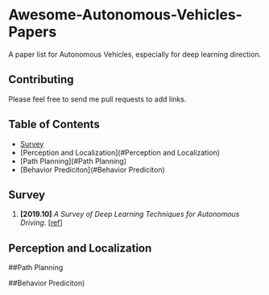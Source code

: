 # Awesome-Autonomous-Vehicles-Papers
A paper list for Autonomous Vehicles, especially for deep learning direction.


## Contributing

Please feel free to send me pull requests to add links.

## Table of Contents
* [Survey](#Survey)
* [Perception and Localization](#Perception and Localization)
* [Path Planning](#Path Planning)
* [Behavior Prediciton](#Behavior Prediciton)


## Survey


1. **[2019.10]** _A Survey of Deep Learning Techniques for Autonomous Driving_. [[ref](https://arxiv.org/pdf/1910.07738.pdf)]



## Perception and Localization

##Path Planning

##Behavior Prediciton)
